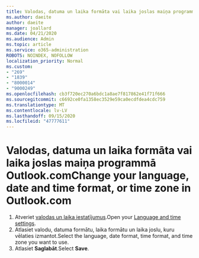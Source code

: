 ```yaml
---
title: Valodas, datuma un laika formāta vai laika joslas maiņa programmā Outlook.com
ms.author: daeite
author: daeite
manager: joallard
ms.date: 04/21/2020
ms.audience: Admin
ms.topic: article
ms.service: o365-administration
ROBOTS: NOINDEX, NOFOLLOW
localization_priority: Normal
ms.custom:
- "269"
- "1839"
- "8000014"
- "9000249"
ms.openlocfilehash: cb3f720ec270a6bdc1a8ae7f817862e41f71f666
ms.sourcegitcommit: c6692ce0fa1358ec3529e59ca0ecdfdea4cdc759
ms.translationtype: MT
ms.contentlocale: lv-LV
ms.lasthandoff: 09/15/2020
ms.locfileid: "47777611"
---
```

# <a name="change-your-language-date-and-time-format-or-time-zone-in-outlookcom"></a><span data-ttu-id="7452f-102">Valodas, datuma un laika formāta vai laika joslas maiņa programmā Outlook.com</span><span class="sxs-lookup"><span data-stu-id="7452f-102">Change your language, date and time format, or time zone in Outlook.com</span></span>

1. <span data-ttu-id="7452f-103">Atveriet [valodas un laika iestatījumus](https://go.microsoft.com/fwlink/?linkid=2085505).</span><span class="sxs-lookup"><span data-stu-id="7452f-103">Open your [Language and time settings](https://go.microsoft.com/fwlink/?linkid=2085505).</span></span>
1. <span data-ttu-id="7452f-104">Atlasiet valodu, datuma formātu, laika formātu un laika joslu, kuru vēlaties izmantot.</span><span class="sxs-lookup"><span data-stu-id="7452f-104">Select the language, date format, time format, and time zone you want to use.</span></span>
1. <span data-ttu-id="7452f-105">Atlasiet **Saglabāt**.</span><span class="sxs-lookup"><span data-stu-id="7452f-105">Select **Save**.</span></span>